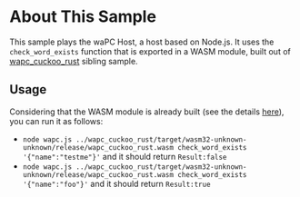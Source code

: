 # About This Sample

This sample plays the waPC Host, a host based on Node.js.
It uses the `check_word_exists` function that is exported in a WASM module, built out of [wapc_cuckoo_rust](../wapc_cuckoo_rust/readme.md) sibling sample.

## Usage

Considering that the WASM module is already built (see the details [here](../wapc_cuckoo_rust/readme.md)), you can run it as follows:

- `node wapc.js ../wapc_cuckoo_rust/target/wasm32-unknown-unknown/release/wapc_cuckoo_rust.wasm check_word_exists '{"name":"testme"}'`
  and it should return `Result:false`
- `node wapc.js ../wapc_cuckoo_rust/target/wasm32-unknown-unknown/release/wapc_cuckoo_rust.wasm check_word_exists '{"name":"foo"}'`
  and it should return `Result:true`

